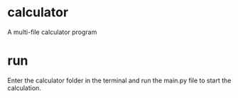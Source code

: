 # calculator
A multi-file calculator program
# run
Enter the calculator folder in the terminal and run the main.py file to start the calculation.
